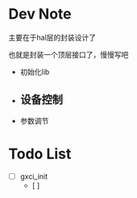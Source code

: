 # Dev Note

主要在于hal层的封装设计了

也就是封装一个顶层接口了，慢慢写吧

- 初始化lib
- 设备控制
  - 
- 参数调节


# Todo List

- [ ] gxci_init
  - [ ] 